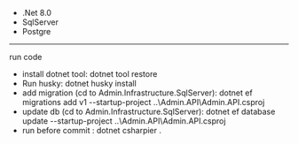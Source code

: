 
- .Net 8.0
- SqlServer
- Postgre

------------
run code
- install dotnet tool: dotnet tool restore
- Run husky: dotnet husky install
- add migration (cd to Admin.Infrastructure.SqlServer): dotnet ef migrations add v1 --startup-project ..\Admin.API\Admin.API.csproj
- update db (cd to Admin.Infrastructure.SqlServer): dotnet ef database update --startup-project ..\Admin.API\Admin.API.csproj
- run before commit : dotnet csharpier .